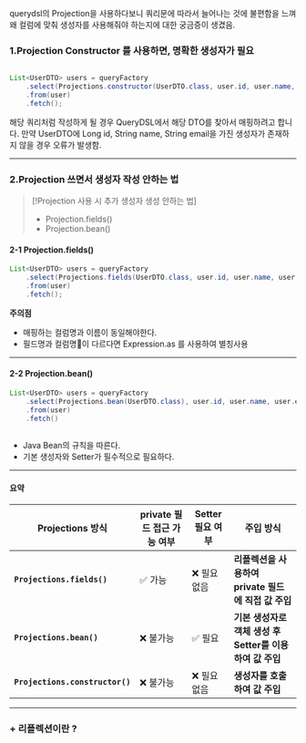 
querydsl의 Projection을 사용하다보니 쿼리문에 따라서 늘어나는 것에 불편함을 느껴 왜 컬럼에 맞춰 생성자를 사용해줘야 하는지에 대한 궁금증이 생겼음.

### 1.Projection Constructor 를 사용하면, 명확한 생성자가 필요

```java

List<UserDTO> users = queryFactory
	.select(Projections.constructor(UserDTO.class, user.id, user.name, user.email))
	.from(user)
	.fetch();
```


해당 쿼리처럼 작성하게 될 경우 QueryDSL에서 해당 DTO를 찾아서 매핑하려고 합니다.
만약 UserDTO에 Long id, String name, String email을 가진 생성자가 존재하지 않을 경우 오류가 발생함.

----

### 2.Projection 쓰면서 생성자 작성 안하는 법 


> [!Projection 사용 시 추가 생성자 생성 안하는 법] 
> 
> - Projection.fields()
> - Projection.bean() 



#### 2-1 Projection.fields()

```java
List<UserDTO> users = queryFactory
	.select(Projections.fields(UserDTO.class, user.id, user.name, user.email))
	.from(user)
	.fetch();
```


**주의점**

- 매핑하는 컬럼명과 이름이 동일해야한다. 
- 필드명과 컬럼명이 다르다면 Expression.as 를 사용하여 별칭사용

---

#### 2-2 Projection.bean() 

```java
List<UserDTO> users = queryFactory
	.select(Projections.bean(UserDTO.class), user.id, user.name, user.email)
	.from(user)
	.fetch()
	
```

- Java Bean의 규칙을 따른다.
- 기본 생성자와 Setter가 필수적으로 필요하다.

------

#### 요약 

| Projections 방식                  | private 필드 접근 가능 여부 | Setter 필요 여부 | 주입 방식                                 |
| ------------------------------- | ------------------- | ------------ | ------------------------------------- |
| **`Projections.fields()`**      | ✅ 가능                | ❌ 필요 없음      | **리플렉션을 사용하여 private 필드에 직접 값 주입**    |
| **`Projections.bean()`**        | ❌ 불가능               | ✅ 필요         | **기본 생성자로 객체 생성 후 Setter를 이용하여 값 주입** |
| **`Projections.constructor()`** | ❌ 불가능               | ❌ 필요 없음      | **생성자를 호출하여 값 주입**                    |



---


### + 리플렉션이란 ?
